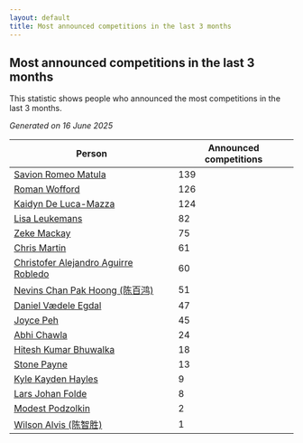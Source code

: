 ```yaml
---
layout: default
title: Most announced competitions in the last 3 months
---
```

## Most announced competitions in the last 3 months
This statistic shows people who announced the most competitions in the last 3 months.

*Generated on 16 June 2025*

| Person | Announced competitions |
| --- | --- |
| [Savion Romeo Matula](https://www.worldcubeassociation.org/persons/2019MATU03) | 139 |
| [Roman Wofford](https://www.worldcubeassociation.org/persons/2017WOFF01) | 126 |
| [Kaidyn De Luca-Mazza](https://www.worldcubeassociation.org/persons/2019LUCA01) | 124 |
| [Lisa Leukemans](https://www.worldcubeassociation.org/persons/2021LEUK01) | 82 |
| [Zeke Mackay](https://www.worldcubeassociation.org/persons/2015MACK06) | 75 |
| [Chris Martin](https://www.worldcubeassociation.org/persons/2013MART03) | 61 |
| [Christofer Alejandro Aguirre Robledo](https://www.worldcubeassociation.org/persons/2016ROBL05) | 60 |
| [Nevins Chan Pak Hoong (陈百鸿)](https://www.worldcubeassociation.org/persons/2010CHAN20) | 51 |
| [Daniel Vædele Egdal](https://www.worldcubeassociation.org/persons/2013EGDA01) | 47 |
| [Joyce Peh](https://www.worldcubeassociation.org/persons/2017PEHJ01) | 45 |
| [Abhi Chawla](https://www.worldcubeassociation.org/persons/2019CHAW01) | 24 |
| [Hitesh Kumar Bhuwalka](https://www.worldcubeassociation.org/persons/2022BHUW01) | 18 |
| [Stone Payne](https://www.worldcubeassociation.org/persons/2018SIMP06) | 13 |
| [Kyle Kayden Hayles](https://www.worldcubeassociation.org/persons/2022HAYL02) | 9 |
| [Lars Johan Folde](https://www.worldcubeassociation.org/persons/2018FOLD01) | 8 |
| [Modest Podzolkin](https://www.worldcubeassociation.org/persons/2017PODZ01) | 2 |
| [Wilson Alvis (陈智胜)](https://www.worldcubeassociation.org/persons/2011ALVI01) | 1 |
